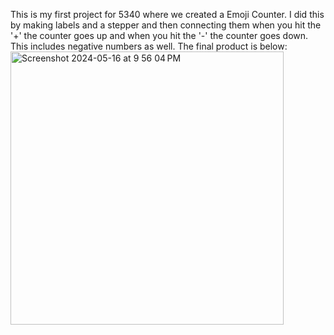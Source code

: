 This is my first project for 5340 where we created a Emoji Counter.
I did this by making labels and a stepper and then connecting them when you hit the '+' the counter goes up and when you hit the '-' the counter goes down.
This includes negative numbers as well. 
The final product is below:
<img width="437" alt="Screenshot 2024-05-16 at 9 56 04 PM" src="https://github.com/maorn124/EmojiCounter/assets/127888167/2cd3e987-6c15-4696-ac2d-47df36a71df0">
